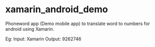 # xamarin_android_demo
Phoneword app (Demo mobile app) to translate word to numbers for android using Xamarin.

Eg: 
Input: Xamarin
Output: 9262746

